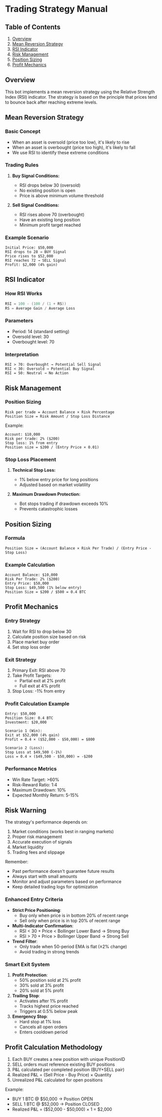 # Trading Strategy Manual

## Table of Contents

1. [Overview](#overview)
2. [Mean Reversion Strategy](#mean-reversion-strategy)
3. [RSI Indicator](#rsi-indicator)
4. [Risk Management](#risk-management)
5. [Position Sizing](#position-sizing)
6. [Profit Mechanics](#profit-mechanics)

## Overview

This bot implements a mean reversion strategy using the Relative Strength Index (RSI) indicator. The strategy is based on the principle that prices tend to bounce back after reaching extreme levels.

## Mean Reversion Strategy

### Basic Concept

- When an asset is oversold (price too low), it's likely to rise
- When an asset is overbought (price too high), it's likely to fall
- We use RSI to identify these extreme conditions

### Trading Rules

1. **Buy Signal Conditions:**

   - RSI drops below 30 (oversold)
   - No existing position is open
   - Price is above minimum volume threshold

2. **Sell Signal Conditions:**
   - RSI rises above 70 (overbought)
   - Have an existing long position
   - Minimum profit target reached

### Example Scenario

```
Initial Price: $50,000
RSI drops to 28 → BUY Signal
Price rises to $52,000
RSI reaches 72 → SELL Signal
Profit: $2,000 (4% gain)
```

## RSI Indicator

### How RSI Works

```go
RSI = 100 - (100 / (1 + RS))
RS = Average Gain / Average Loss
```

### Parameters

- Period: 14 (standard setting)
- Oversold level: 30
- Overbought level: 70

### Interpretation

```
RSI > 70: Overbought → Potential Sell Signal
RSI < 30: Oversold → Potential Buy Signal
RSI = 50: Neutral → No Action
```

## Risk Management

### Position Sizing

```
Risk per trade = Account Balance × Risk Percentage
Position Size = Risk Amount / Stop Loss Distance
```

Example:

```
Account: $10,000
Risk per trade: 2% ($200)
Stop loss: 1% from entry
Position size = $200 / (Entry Price × 0.01)
```

### Stop Loss Placement

1. **Technical Stop Loss:**

   - 1% below entry price for long positions
   - Adjusted based on market volatility

2. **Maximum Drawdown Protection:**
   - Bot stops trading if drawdown exceeds 10%
   - Prevents catastrophic losses

## Position Sizing

### Formula

```
Position Size = (Account Balance × Risk Per Trade) / (Entry Price - Stop Loss)
```

### Example Calculation

```
Account Balance: $10,000
Risk Per Trade: 2% ($200)
Entry Price: $50,000
Stop Loss: $49,500 (1% below entry)
Position Size = $200 / $500 = 0.4 BTC
```

## Profit Mechanics

### Entry Strategy

1. Wait for RSI to drop below 30
2. Calculate position size based on risk
3. Place market buy order
4. Set stop loss order

### Exit Strategy

1. Primary Exit: RSI above 70
2. Take Profit Targets:
   - Partial exit at 2% profit
   - Full exit at 4% profit
3. Stop Loss: -1% from entry

### Profit Calculation Example

```
Entry: $50,000
Position Size: 0.4 BTC
Investment: $20,000

Scenario 1 (Win):
Exit at $52,000 (4% gain)
Profit = 0.4 × ($52,000 - $50,000) = $800

Scenario 2 (Loss):
Stop Loss at $49,500 (-1%)
Loss = 0.4 × ($49,500 - $50,000) = -$200
```

### Performance Metrics

- Win Rate Target: >60%
- Risk-Reward Ratio: 1:4
- Maximum Drawdown: 10%
- Expected Monthly Return: 5-15%

## Risk Warning

The strategy's performance depends on:

1. Market conditions (works best in ranging markets)
2. Proper risk management
3. Accurate execution of signals
4. Market liquidity
5. Trading fees and slippage

Remember:

- Past performance doesn't guarantee future results
- Always start with small amounts
- Monitor and adjust parameters based on performance
- Keep detailed trading logs for optimization

### Enhanced Entry Criteria

- **Strict Price Positioning**:
  - Buy only when price is in bottom 20% of recent range
  - Sell only when price is in top 20% of recent range
- **Multi-Indicator Confirmation**:
  - RSI < 30 + Price < Bollinger Lower Band → Strong Buy
  - RSI > 70 + Price > Bollinger Upper Band → Strong Sell
- **Trend Filter**:
  - Only trade when 50-period EMA is flat (±2% change)
  - Avoid trading in strong trends

### Smart Exit System

1. **Profit Protection**:
   - 50% position sold at 2% profit
   - 30% sold at 3% profit
   - 20% sold at 5% profit
2. **Trailing Stop**:
   - Activates after 1% profit
   - Tracks highest price reached
   - Triggers at 0.5% below peak
3. **Emergency Stop**:
   - Hard stop at 1% loss
   - Cancels all open orders
   - Enters cooldown period

## Profit Calculation Methodology

1. Each BUY creates a new position with unique PositionID
2. SELL orders must reference existing BUY positions
3. P&L calculated per completed position (BUY+SELL pair)
4. Realized P&L = (Sell Price - Buy Price) × Quantity
5. Unrealized P&L calculated for open positions

Example:

- BUY 1 BTC @ $50,000 → Position OPEN
- SELL 1 BTC @ $52,000 → Position CLOSED
- Realized P&L = ($52,000 - $50,000) × 1 = $2,000
